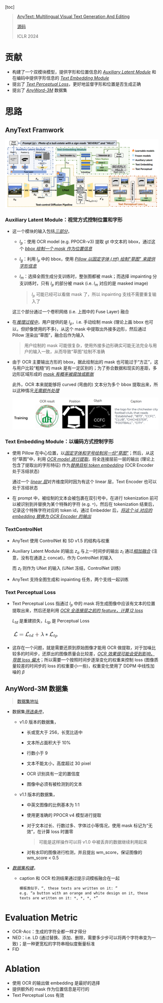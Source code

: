 [toc]

> [AnyText: Multilingual Visual Text Generation And Editing](https://arxiv.org/abs/2311.03054)
>
> [源码](https://github.com/tyxsspa/AnyText)
>
> ICLR 2024

# 贡献

- 构建了一个双模块模型，提供字形和位置信息的 <u>*Auxiliary Latent Module*</u> 和在编码中提供字形信息的 <u>*Text Embedding Module*</u>
- 提出了 <u>*Text Perceptual Loss*</u>，更好地监督字形和位置是否生成正确
- 提出了 <u>*AnyWord-3M*</u> 数据集





# 思路

## AnyText Framwork

![image-20241020203456235](assets/image-20241020203456235.png)



### Auxiliary Latent Module：视觉方式控制位置和字形

- 这一个模块的输入包括<u>*三部分*</u>，

  - $l_p$：使用 OCR model (e.g. PPOCR-v3) 提取 gt 中文本的 bbox，通过这个 <u>*bbox 绘制一个 mask 作为位置信息*</u>

  - $l_g$：利用 $l_p$ 中的 bbox，使用 <u>*Pillow 以固定字体 (.ttf) 绘制“草图” 来提供字形信息*</u>

  - $l_m$：选择全图生成分支训练时，整张图都被 mask；而选择 impainting 分支训练时，只有 $l_p$ 的部分被 mask (i.e. $l_m$ 对应的是 masked image)

    > $l_p$ 可能已经可以看做 mask 了，所以 inpainting 支线不需要重复输入了

  这三个部分通过一个卷积网络 (i.e. 上图中的 Fuse Layer) 融合

- 在<u>*推理过程中*</u>，用户提供的是 $l_p$，i.e. 手动绘制 mask (理论上画 bbox 也可以，但好像使用的不多)，从这个 mask 中提取出外接多边形，然后通过 Pillow 渲染出“草图”，融合后作为输入

  > 用户绘制的 mask 可能很复杂，使用外接多边形确实可能无法完全与用户的输入一致，从而导致“草图”绘制不准确

- 由于 OCR 主要输出方形的 bbox，据此绘制出的 mask 也可能过于“方正”，这与用户比较“粗糙“的 mask 是有一定区别的；为了弥合数据和现实的差距，多边形区域形成的 <u>*mask 有概率被腐蚀或膨胀*</u>

  此外，OCR 本来就能够将 curved (弯曲的) 文本分为多个 bbox 提取出来，所以这种情况<u>*无需额外处理*</u>

  <img src="assets/image-20250202231300141.png" alt="image-20250202231300141" style="zoom: 50%;" />



### Text Embedding Module：以编码方式控制字形

- 使用 Pillow 在中心位置，以<u>*固定字体和字号绘制另一份“草图”*</u>；然后，从这份“草图”中，利用 <u>*OCR model 进行提取*</u>，将全连接层前一层的输出 (理论上包含了提取出的字形特征) 作为<u>*替换目标 token embedding*</u> (OCR Encoder 处于冻结状态)

  通过一个 <u>*linear 层*</u>对齐维度同时因为有这个 linear 层，Text Encoder 也可以处于冻结状态

- 在 prompt 中，被绘制的文本会被包裹在双引号中，在进行 tokenization 前可以被识别到并替换为某个特殊的字符 (e.g. `*`)，然后在 tokenization 结束后，记录这个特殊字符对应的 token id，通过 Embedder 后，<u>*将这个 id 对应的 embedding 替换为 OCR Encoder 的输出*</u>



### TextControlNet

- AnyText 使用 ControlNet 和 SD v1.5 的结构与权重

- Auxiliary Latent Module 的输出 $z_a$ 与上一时间步的输出 $z_t$ 通过<u>*相加融合*</u> (注意，没有在通道上 concat)，作为 ControlNet 的输入

  而 $z_t$ 则作为 UNet 的输入 (UNet 冻结，ControlNet 训练)

- AnyText 支持全图生成和 inpainting 任务，两个支线一起训练



### Text Perceptual Loss

- Text Perceptual Loss 指通过 $l_p$ 中的 mask 将生成图像中应该有文本的位置提取出来，然后还是利用 <u>*OCR 全连接层之前的 feature，计算 l2 loss*</u>

  $L_{td}$ 是重建损失，$L_{tp}$ 是 Perceptual Loss

  <img src="assets/image-20250202233821666.png" alt="image-20250202233821666" style="zoom:50%;" />

- 这存在一个问题，就是需要还原到原始图像才能用 OCR 做提取，对于加噪比较多的时间步，还原出的图像质量会比较差，<u>*OCR 效果很可能会受到影响，导致 loss 偏大*</u>；所以需要一个按照时间步逐渐变化的权重来控制 loss (图像质量较差的时间步的 loss 的权重要小一些)，权重变化使用了 DDPM 中线性加噪的 $\beta$



## AnyWord-3M 数据集

>[数据集地址](https://modelscope.cn/datasets/iic/AnyWord-3M/summary)

- 数据集<u>*筛选条件*</u>，

  - v1.0 版本的数据集，

    - 长或宽大于 256，长宽比适中

    - 文本所占面积大于 10%

    - 行数小于 9

    - 文本不能太小，高度超过 30 pixel

    - OCR 识别具有一定的置信度

    - 图像中必须有被检测到的文本

  - v1.1 版本的数据集，

    - 中英文图像的比例基本为 1:1

    - 使用更准确的 PPOCR v4 模型进行提取

    - 对于文本过长、行数过多、字体过小等情况，使用 mask 标记为“无效”，在计算 loss 时置零

      > 可能是这样操作可以将 v1.0 中被丢弃的数据继续利用起来

    - 对有水印的图像进行检测，并且提出 wm_score，保证图像的 wm_score < 0.5

- <u>*数据集构建*</u>，

  - caption 和 OCR 检测结果通过提示词模板融合在一起

    ```
    模板类似于，“, these texts are written on it: ”
    e.g. “a button with an orange and white design on it, these texts are written on it: *, *, *, *”
    ```





# Evaluation Metric

- OCR-Acc：生成的字符全都一样才得分
- NED：i.e. LD (通过替换、添加、删除，需要多少步可以将两个字符串变为一致)；是一种更宽松的字符串相似度衡量标准
- FID





# Ablation

- 使用 OCR 的输出做 embedding 是最好的选择
- 提供额外的 mask 作为位置信息是可行的
- Text Perceptual Loss 有效